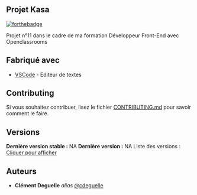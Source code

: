 ## Projet Kasa
[![forthebadge](http://forthebadge.com/images/badges/built-with-love.svg)](http://forthebadge.com) 

Projet n°11 dans le cadre de ma formation Développeur Front-End avec Openclassrooms

## Fabriqué avec

* [VSCode](https://code.visualstudio.com/) - Editeur de textes

## Contributing

Si vous souhaitez contribuer, lisez le fichier [CONTRIBUTING.md](https://example.org) pour savoir comment le faire.

## Versions

**Dernière version stable :** NA
**Dernière version :** NA
Liste des versions : [Cliquer pour afficher](https://github.com/cdeguelle/ClementDeguelle_11_15072021/commits)

## Auteurs

* **Clément Deguelle** _alias_ [@cdeguelle](https://github.com/cdeguelle)
